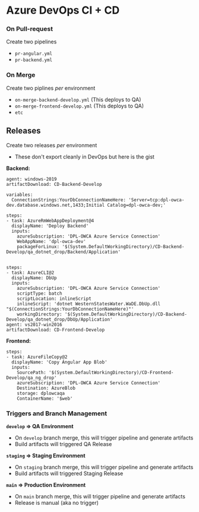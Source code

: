 # Azure DevOps CI + CD

### On Pull-request
Create two pipelines
 
 - `pr-angular.yml`
 - `pr-backend.yml`

### On Merge
Create two piplines *per* environment
- `on-merge-backend-develop.yml` (This deploys to QA)
- `on-merge-frontend-develop.yml` (This deploys to QA)
- `etc`

## Releases
Create two releases *per* environment
- These don't export cleanly in DevOps but here is the gist

**Backend:**
```
agent: windows-2019
artifactDownload: CD-Backend-Develop

variables:
  ConnectionStrings:YourDbConnectionNameHere: 'Server=tcp:dpl-owca-dev.database.windows.net,1433;Initial Catalog=dpl-owca-dev;'

steps:
- task: AzureRmWebAppDeployment@4
  displayName: 'Deploy Backend'
  inputs:
    azureSubscription: 'DPL-OWCA Azure Service Connection'
    WebAppName: 'dpl-owca-dev'
    packageForLinux: '$(System.DefaultWorkingDirectory)/CD-Backend-Develop/qa_dotnet_drop/Backend/Application'
 

steps:
- task: AzureCLI@2
  displayName: DbUp
  inputs:
    azureSubscription: 'DPL-OWCA Azure Service Connection'
    scriptType: batch
    scriptLocation: inlineScript
    inlineScript: 'dotnet WesternStatesWater.WaDE.DbUp.dll "$(ConnectionStrings:YourDbConnectionNameHere)"'
    workingDirectory: '$(System.DefaultWorkingDirectory)/CD-Backend-Develop/qa_dotnet_drop/DbUp/Application'
agent: vs2017-win2016
artifactDownload: CD-Frontend-Develop
```

**Frontend:**
```
steps:
- task: AzureFileCopy@2
  displayName: 'Copy Angular App Blob'
  inputs:
    SourcePath: '$(System.DefaultWorkingDirectory)/CD-Frontend-Develop/qa_ng_drop'
    azureSubscription: 'DPL-OWCA Azure Service Connection'
    Destination: AzureBlob
    storage: dplowcaqa
    ContainerName: '$web'
```


### Triggers and Branch Management

**`develop`  => QA Environment**
- On `develop` branch merge, this will trigger pipeline and generate artifacts
- Build artifacts will triggered QA Release

**`staging`  => Staging Environment**
- On `staging` branch merge, this will trigger pipeline and generate artifacts
- Build artifacts will triggered Staging Release

**`main`  => Production Environment**
- On `main` branch merge, this will trigger pipeline and generate artifacts
- Release is manual (aka no trigger)

